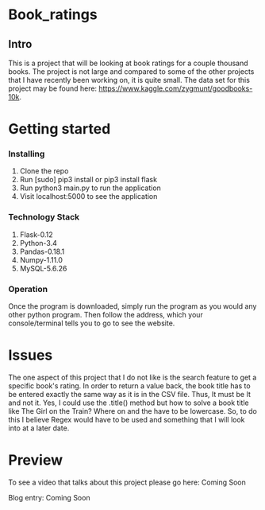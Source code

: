 # Book_ratings
## Intro

This is a project that will be looking at book ratings for a couple thousand books. The project is not large and compared to some of the other projects that I have recently been working on, it is quite small. The data set for this project may be found here: https://www.kaggle.com/zygmunt/goodbooks-10k.


# Getting started
### Installing

1. Clone the repo
2. Run [sudo] pip3 install or pip3 install flask
3. Run python3 main.py to run the application
6. Visit localhost:5000 to see the application

### Technology Stack

1. Flask-0.12
2. Python-3.4
3. Pandas-0.18.1
4. Numpy-1.11.0
5. MySQL-5.6.26

### Operation

Once the program is downloaded, simply run the program as you would any other python program.
Then follow the address, which your console/terminal tells you to go to see the
website.

# Issues

The one aspect of this project that I do not like is the search feature to get a specific book's rating. In order to return a value back, the book title has to be entered exactly the same way as it is in the CSV file. Thus, It must be It and not it. Yes, I could use the .title() method but how to solve a book title like The Girl on the Train? Where on and the have to be lowercase. So, to do this I believe Regex would have to be used and something that I will look into at a later date. 


# Preview

To see a video that talks about this project please go here: Coming Soon

Blog entry: Coming Soon 